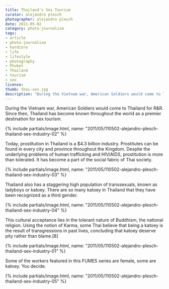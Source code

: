 ```yaml
---
title: Thailand's Sex Tourism
curator: alejandro plesch
photographer: alejandro plesch
date: 2011-05-02
category: photo-journalism
tags:
- article
- photo-journalism
- hardcore
- life
- lifestyle
- photography
- Phuket
- Thailand
- tourism
- sex
license:
thumb: thai-sex.jpg
description: "During the Vietnam war, American Soldiers would come to Thailand for R&amp;R.  Since then, Thailand has become known throughout the world as a premier destination for sex tourism."
---
```

During the Vietnam war, American Soldiers would come to Thailand for R&amp;R.  Since then, Thailand has become known throughout the world as a premier destination for sex tourism.  

{% include partials/image.html, name: "2011/05/110502-alejandro-plesch-thailand-sex-industry-02" %}

Today, prostitution in Thailand is a $4.3 billion industry.  Prostitutes can be found in every city and province throughout the Kingdom.  Despite the underlying problems of human trafficking and HIV/AIDS, prostitution is more than tolerated. It has become a part of the social fabric of Thai society.


{% include partials/image.html, name: "2011/05/110502-alejandro-plesch-thailand-sex-industry-03" %}

Thailand also has a staggering high population of transsexuals, known as ladyboys or katoey.  There are so many katoey in Thailand that they have  been recognized as a third gender.  


{% include partials/image.html, name: "2011/05/110502-alejandro-plesch-thailand-sex-industry-04" %}

This cultural acceptance lies in the tolerant nature of Buddhism, the national religion.  Using the notion of Karma, some Thai believe that being a katoey is the result of transgressions in past lives, concluding that katoey deserve pity rather than blame.[8]

{% include partials/image.html, name: "2011/05/110502-alejandro-plesch-thailand-sex-industry-01" %}

Some of the workers featured in this FUMES series are female, some are katoey. You decide.

{% include partials/image.html, name: "2011/05/110502-alejandro-plesch-thailand-sex-industry-05" %}
